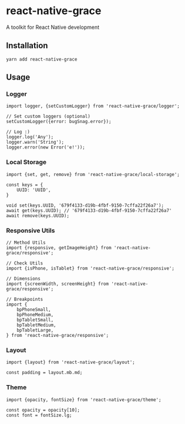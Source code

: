 # react-native-grace
A toolkit for React Native development

## Installation
`yarn add react-native-grace`

## Usage
### Logger
```flow js
import logger, {setCustomLogger} from 'react-native-grace/logger';

// Set custom loggers (optional)
setCustomLogger({error: bugSnag.error});

// Log :)
logger.log('Any');
logger.warn('String');
logger.error(new Error('e!'));
```

### Local Storage
```flow js
import {set, get, remove} from 'react-native-grace/local-storage';

const keys = {
	UUID: 'UUID',
}

void set(keys.UUID, '679f4133-d19b-4fbf-9150-7cffa22f26a7');
await get(keys.UUID); // '679f4133-d19b-4fbf-9150-7cffa22f26a7'
await remove(keys.UUID);
```

### Responsive Utils
```flow js
// Method Utils
import {responsive, getImageHeight} from 'react-native-grace/responsive';

// Check Utils
import {isPhone, isTablet} from 'react-native-grace/responsive';

// Dimensions
import {screenWidth, screenHeight} from 'react-native-grace/responsive';

// Breakpoints
import {
	bpPhoneSmall,
    bpPhoneMedium,
    bpTabletSmall,
    bpTabletMedium,
    bpTabletLarge,
} from 'react-native-grace/responsive';
```

### Layout
```flow js
import {layout} from 'react-native-grace/layout';

const padding = layout.mb.md;

```

### Theme
```flow js
import {opacity, fontSize} from 'react-native-grace/theme';

const opacity = opacity[10];
const font = fontSize.lg;

```
